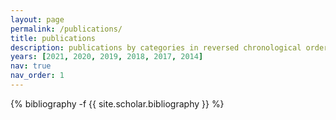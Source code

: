 ```yaml
---
layout: page
permalink: /publications/
title: publications
description: publications by categories in reversed chronological order. generated by jekyll-scholar.
years: [2021, 2020, 2019, 2018, 2017, 2014]
nav: true
nav_order: 1
---
```

<!-- _pages/publications.md -->
<div class="publications">

{% bibliography -f {{ site.scholar.bibliography }} %}

</div>
